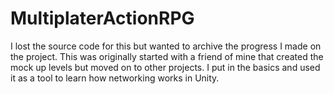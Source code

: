 # MultiplaterActionRPG
I lost the source code for this but wanted to archive the progress I made on the project.
This was originally started with a friend of mine that created the mock up levels but moved on to other projects. I put in the basics and used it as a tool to learn how networking works in Unity.
